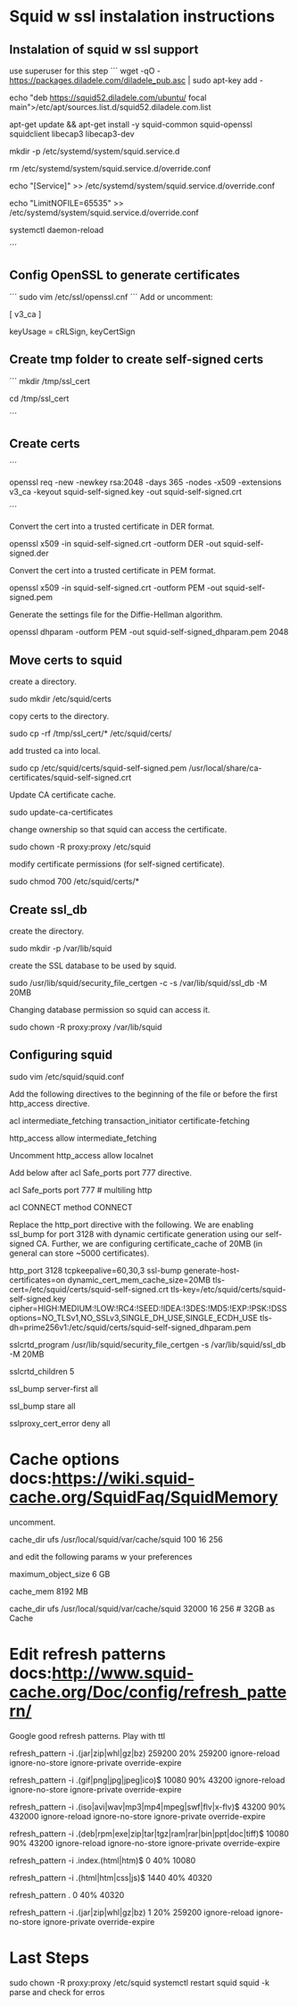 # Squid w ssl instalation instructions
## Instalation of squid w ssl support
use superuser for this step
´´´
wget -qO - https://packages.diladele.com/diladele_pub.asc | sudo apt-key add -

echo "deb https://squid52.diladele.com/ubuntu/ focal main">/etc/apt/sources.list.d/squid52.diladele.com.list

apt-get update && apt-get install -y squid-common squid-openssl squidclient libecap3 libecap3-dev

mkdir -p /etc/systemd/system/squid.service.d

rm /etc/systemd/system/squid.service.d/override.conf

echo "[Service]"         >> /etc/systemd/system/squid.service.d/override.conf

echo "LimitNOFILE=65535" >> /etc/systemd/system/squid.service.d/override.conf

systemctl daemon-reload

´´´
## Config OpenSSL to generate certificates
´´´
sudo vim /etc/ssl/openssl.cnf
´´´
Add or uncomment:

[ v3_ca ]

keyUsage = cRLSign, keyCertSign


## Create tmp folder to create self-signed certs
´´´
mkdir /tmp/ssl_cert

cd /tmp/ssl_cert

´´´
## Create certs
´´´

openssl req -new -newkey rsa:2048 -days 365 -nodes -x509 -extensions v3_ca -keyout squid-self-signed.key -out squid-self-signed.crt

´´´

Convert the cert into a trusted certificate in DER format.

openssl x509 -in squid-self-signed.crt -outform DER -out squid-self-signed.der


Convert the cert into a trusted certificate in PEM format.

openssl x509 -in squid-self-signed.crt -outform PEM -out squid-self-signed.pem


Generate the settings file for the Diffie-Hellman algorithm.

openssl dhparam -outform PEM -out squid-self-signed_dhparam.pem 2048


## Move certs to squid 

create a directory.

sudo mkdir /etc/squid/certs


copy certs to the directory.

sudo cp -rf /tmp/ssl_cert/* /etc/squid/certs/


add trusted ca into local.

sudo cp /etc/squid/certs/squid-self-signed.pem /usr/local/share/ca-certificates/squid-self-signed.crt


Update CA certificate cache.

sudo update-ca-certificates


change ownership so that squid can access the certificate.

sudo chown -R proxy:proxy /etc/squid

modify certificate permissions (for self-signed certificate).

sudo chmod 700 /etc/squid/certs/*



## Create ssl_db

create the directory.

sudo mkdir -p /var/lib/squid



create the SSL database to be used by squid.

sudo /usr/lib/squid/security_file_certgen -c -s /var/lib/squid/ssl_db -M 20MB



Changing database permission so squid can access it.

sudo chown -R proxy:proxy /var/lib/squid



## Configuring squid

sudo vim /etc/squid/squid.conf



Add the following directives to the beginning of the file or before the first http_access directive.

acl intermediate_fetching transaction_initiator certificate-fetching 

http_access allow intermediate_fetching


Uncomment http_access allow localnet


Add below after acl Safe_ports port 777 directive.

acl Safe_ports port 777  # multiling http                       

acl CONNECT method CONNECT



Replace the http_port directive with the following. We are enabling ssl_bump for port 3128 with dynamic certificate generation using our self-signed CA. Further, we are configuring certificate_cache of 20MB (in general can store ~5000 certificates).



http_port 3128 tcpkeepalive=60,30,3 ssl-bump generate-host-certificates=on dynamic_cert_mem_cache_size=20MB tls-cert=/etc/squid/certs/squid-self-signed.crt tls-key=/etc/squid/certs/squid-self-signed.key cipher=HIGH:MEDIUM:!LOW:!RC4:!SEED:!IDEA:!3DES:!MD5:!EXP:!PSK:!DSS options=NO_TLSv1,NO_SSLv3,SINGLE_DH_USE,SINGLE_ECDH_USE tls-dh=prime256v1:/etc/squid/certs/squid-self-signed_dhparam.pem



sslcrtd_program /usr/lib/squid/security_file_certgen -s /var/lib/squid/ssl_db -M 20MB

sslcrtd_children 5

ssl_bump server-first all

ssl_bump stare all

sslproxy_cert_error deny all



# Cache options docs:https://wiki.squid-cache.org/SquidFaq/SquidMemory



uncomment.

cache_dir ufs /usr/local/squid/var/cache/squid 100 16 256



and edit the following params w your preferences

maximum_object_size 6 GB

cache_mem 8192 MB

cache_dir ufs /usr/local/squid/var/cache/squid 32000 16 256 # 32GB as Cache



# Edit refresh patterns docs:http://www.squid-cache.org/Doc/config/refresh_pattern/


Google good refresh patterns. Play with ttl 

refresh_pattern -i .(jar|zip|whl|gz|bz)  259200 20% 259200 ignore-reload ignore-no-store ignore-private override-expire

refresh_pattern -i .(gif|png|jpg|jpeg|ico)$ 10080 90% 43200 ignore-reload ignore-no-store ignore-private override-expire

refresh_pattern -i .(iso|avi|wav|mp3|mp4|mpeg|swf|flv|x-flv)$ 43200 90% 432000 ignore-reload ignore-no-store ignore-private override-expire

refresh_pattern -i .(deb|rpm|exe|zip|tar|tgz|ram|rar|bin|ppt|doc|tiff)$ 10080 90% 43200 ignore-reload ignore-no-store ignore-private override-expire

refresh_pattern -i .index.(html|htm)$ 0 40% 10080

refresh_pattern -i .(html|htm|css|js)$ 1440 40% 40320

refresh_pattern . 0 40% 40320

refresh_pattern -i .(jar|zip|whl|gz|bz)  1 20% 259200 ignore-reload ignore-no-store ignore-private override-expire



# Last Steps

sudo chown -R proxy:proxy /etc/squid
systemctl restart squid 
squid -k parse and check for erros
